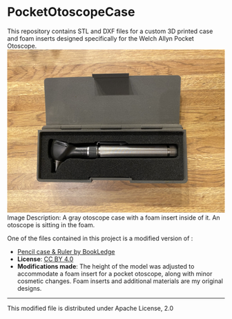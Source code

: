 # PocketOtoscopeCase
This repository contains STL and DXF files for a custom 3D printed case and foam inserts designed specifically for the Welch Allyn Pocket Otoscope.
![Project Screenshot](./Image_Otoscope_Case.jpg)
Image Description: A gray otoscope case with a foam insert inside of it. An otoscope is sitting in the foam. 


One of the files contained in this project is a modified version of :

- [Pencil case & Ruler by BookLedge](https://www.thingiverse.com/thing:4259572)
- **License**: [CC BY 4.0](https://creativecommons.org/licenses/by/4.0/)
- **Modifications made**: The height of the model was adjusted to accommodate a foam insert for a pocket otoscope, along with minor cosmetic changes. Foam inserts and additional materials are my original designs. 

---

This modified file is distributed under Apache License, 2.0


